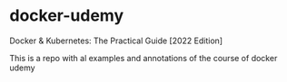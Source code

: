 # docker-udemy
Docker &amp; Kubernetes: The Practical Guide [2022 Edition]

This is a repo with al examples and annotations of the course of docker udemy
